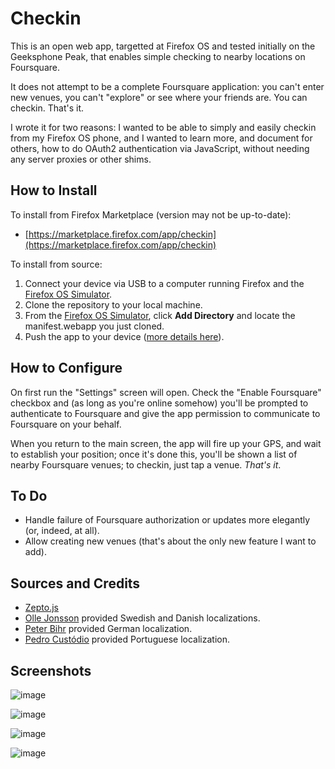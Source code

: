 Checkin
=======

This is an open web app, targetted at Firefox OS and tested initially on the Geeksphone Peak, that enables simple checking to nearby locations on Foursquare.

It does not attempt to be a complete Foursquare application: you can't enter new venues, you can't "explore" or see where your friends are. You can checkin. That's it.

I wrote it for two reasons: I wanted to be able to simply and easily checkin from my Firefox OS phone, and I wanted to learn more, and document for others, how to do OAuth2 authentication via JavaScript, without needing any server proxies or other shims.

How to Install
--------------

To install from Firefox Marketplace (version may not be up-to-date):

* [https://marketplace.firefox.com/app/checkin](https://marketplace.firefox.com/app/checkin)

To install from source:

1. Connect your device via USB to a computer running Firefox and the [Firefox OS Simulator](https://addons.mozilla.org/en-US/firefox/addon/firefox-os-simulator/).
2. Clone the repository to your local machine.
3. From the [Firefox OS Simulator](https://addons.mozilla.org/en-US/firefox/addon/firefox-os-simulator/), click **Add Directory** and locate the manifest.webapp you just cloned.
4. Push the app to your device ([more details here](https://marketplace.firefox.com/developers/docs/firefox_os_simulator)).

How to Configure
----------------

On first run the "Settings" screen will open. Check the "Enable Foursquare" checkbox and (as long as you're online somehow) you'll be prompted to authenticate to Foursquare and give the app permission to communicate to Foursquare on your behalf.

When you return to the main screen, the app will fire up your GPS, and wait to establish your position; once it's done this, you'll be shown a list of nearby Foursquare venues; to checkin, just tap a venue. *That's it*.

To Do
-----

* Handle failure of Foursquare authorization or updates more elegantly (or, indeed, at all).
* Allow creating new venues (that's about the only new feature I want to add).

Sources and Credits
-------------------

* [Zepto.js](http://zeptojs.com/)
* [Olle Jonsson](http://ollehost.dk/blog/) provided Swedish and Danish localizations.
* [Peter Bihr](http://www.thewavingcat.com/) provided German localization.
* [Pedro Custódio](http://www.pedrocustodio.com/) provided Portuguese localization.

Screenshots
-----------

![image](screenshots/checkin-mainscreen.png)

![image](screenshots/checkin-settings.png)

![image](screenshots/checkin-foursquare-oauth.png)

![image](screenshots/checkin-waiting-gps.png)
